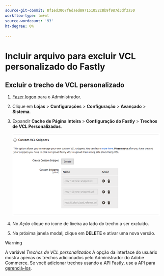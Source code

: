 ```yaml
---
source-git-commit: 8f1ed3067f6daed897151052c8b9f987d3df3a50
workflow-type: tm+mt
source-wordcount: '93'
ht-degree: 0%

---
```

# Incluir arquivo para excluir VCL personalizado do Fastly

## Excluir o trecho de VCL personalizado

1. [Fazer logon](/help/get-started/onboarding.md#access-your-admin-panel) para o Administrador.

1. Clique em **Lojas** > **Configurações** > **Configuração** > **Avançado** > **Sistema**.

1. Expandir **Cache de Página Inteira** > **Configuração do Fastly** > **Trechos de VCL Personalizados**.

   ![Gerenciar trechos de VCL personalizados](/help/assets/cdn/fastly-manage-snippets.png)

1. No _Ação_ clique no ícone de lixeira ao lado do trecho a ser excluído.

1. Na próxima janela modal, clique em **DELETE** e ativar uma nova versão.

>[!WARNING]
>
>A variável _Trechos de VCL personalizados_ A opção da interface do usuário mostra apenas os trechos adicionados pelo Administrador do Adobe Commerce. Se você adicionar trechos usando a API Fastly, use a API para [gerenciá-los](/help/cloud-guide/cdn/fastly-vcl-custom-snippets.md#manage-vcl-using-the-api).
